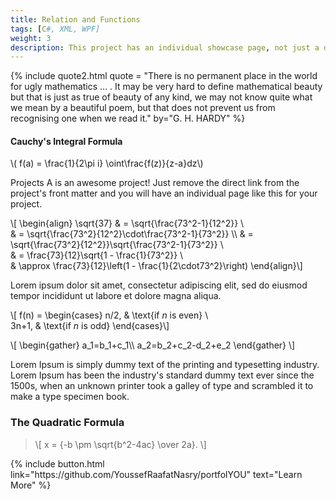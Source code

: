 ```yaml
---
title: Relation and Functions
tags: [C#, XML, WPF]
weight: 3
description: This project has an individual showcase page, not just a direct link to the project site or repo.
---
```


{% include quote2.html quote = "There is no permanent place in the world for ugly mathematics ... . It may be very hard to define mathematical beauty but that is just as true of beauty of any kind, we may not know quite what we mean by a beautiful poem, but that does not prevent us from recognising one when we read it." by="G. H. HARDY" %}   

#### Cauchy's Integral Formula
\\( f(a) = \frac{1}{2\pi i} \oint\frac{f(z)}{z-a}dz\\)

Projects A is an awesome project! Just remove the direct link from the project's front matter and you will have an individual page like this for your project.

\\[ \begin{align}
\sqrt{37} & = \sqrt{\frac{73^2-1}{12^2}} \\\
 & = \sqrt{\frac{73^2}{12^2}\cdot\frac{73^2-1}{73^2}} \\\ 
 & = \sqrt{\frac{73^2}{12^2}}\sqrt{\frac{73^2-1}{73^2}} \\\
 & = \frac{73}{12}\sqrt{1 - \frac{1}{73^2}} \\\
 & \approx \frac{73}{12}\left(1 - \frac{1}{2\cdot73^2}\right)
\end{align}\\]

Lorem ipsum dolor sit amet, consectetur adipiscing elit, sed do eiusmod tempor incididunt ut labore et dolore magna aliqua.

\\[  f(n) =
\begin{cases}
n/2,  & \text{if $n$ is even} \\\
3n+1, & \text{if $n$ is odd}
\end{cases}\\]

\\[ \begin{gather} 
a_1=b_1+c_1\\\ 
a_2=b_2+c_2-d_2+e_2 
\end{gather} \\]

Lorem Ipsum is simply dummy text of the printing and typesetting industry. Lorem Ipsum has been the industry's standard dummy text ever since the 1500s, when an unknown printer took a galley of type and scrambled it to make a type specimen book.

### The Quadratic Formula
> \\[ x = {-b \pm \sqrt{b^2-4ac} \over 2a}. \\]

<p class="text-center">
{% include button.html link="https://github.com/YoussefRaafatNasry/portfolYOU" text="Learn More" %}
</p>
